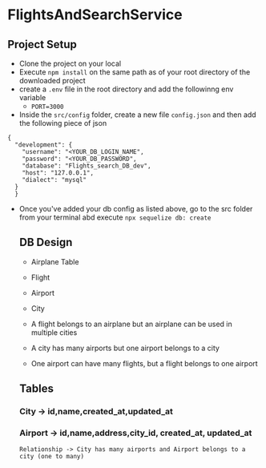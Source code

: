 # FlightsAndSearchService

## Project Setup
- Clone the project on your local
- Execute `npm install` on the same path as of your root directory of the downloaded project
- create a `.env` file in the root directory and add the followinng env variable
  - `PORT=3000`
- Inside the `src/config` folder, create a new file `config.json` and then add the following piece of json

```
{
  "development": {
    "username": "<YOUR_DB_LOGIN_NAME",
    "password": "<YOUR_DB_PASSWORD",
    "database": "Flights_search_DB_dev",
    "host": "127.0.0.1",
    "dialect": "mysql"
  }
  }
```
- Once you've added your db config as listed above, go to the src folder from your terminal abd execute `npx sequelize db: create`

  ## DB Design
  - Airplane Table
  - Flight
  - Airport
  - City
 
  - A flight belongs to an airplane but an airplane can be used in multiple cities
  - A city has many airports but one airport belongs to a city
  - One airport can have many flights, but a flight belongs to one airport

  ## Tables

  ### City -> id,name,created_at,updated_at
  ### Airport -> id,name,address,city_id, created_at, updated_at
      Relationship -> City has many airports and Airport belongs to a city (one to many)
      

